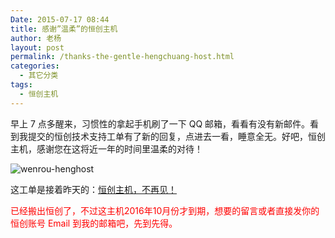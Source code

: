```yaml
---
Date: 2015-07-17 08:44
title: 感谢”温柔”的恒创主机
author: 老杨
layout: post
permalink: /thanks-the-gentle-hengchuang-host.html
categories:
  - 其它分类
tags:
  - 恒创主机
---
```

早上 7 点多醒来，习惯性的拿起手机刷了一下 QQ 邮箱，看看有没有新邮件。看到我提交的恒创技术支持工单有了新的回复，点进去一看，睡意全无。好吧，恒创主机，感谢您在这将近一年的时间里温柔的对待！
<!--more-->
![ wenrou-henghost ](//cyhour.com/wp-content/uploads/2015/07/wenrou-henghost.png)

这工单是接着昨天的：[恒创主机，不再见！](//cyhour.com/henghost-goodbye-forever.html)

<span style = "color:red;">已经搬出恒创了，不过这主机2016年10月份才到期，想要的留言或者直接发你的恒创账号 Email 到我的邮箱吧，先到先得。</span>